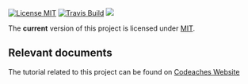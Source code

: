 [![License MIT][MIT badge]][MIT]
[![Travis Build][Travis badge]][Travis]
[![][Paypal Donate Img]][Paypal Donate Link]

The **current** version of this project is licensed under [MIT].

## Relevant documents

The tutorial related to this project can be found on [Codeaches Website]

[MIT badge]: https://img.shields.io/:license-MIT%202.0-blue.svg
[MIT]: https://opensource.org/licenses/mit-license.php

[Paypal Donate Img]: https://www.paypalobjects.com/en_US/i/btn/btn_donate_SM.gif
[Paypal Donate Link]: https://www.paypal.com/cgi-bin/webscr?cmd=_donations&business=FLER29DWAYJ58&currency_code=USD&source=url

[Codeaches Website]: https://codeaches.com

[Travis badge]: https://img.shields.io/travis/codeaches/oauth2-and-resource-servers/master.svg?style=flat
[Travis]: https://travis-ci.org/codeaches/oauth2-and-resource-servers/builds